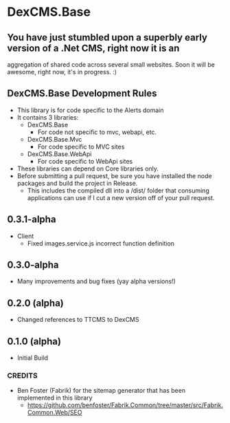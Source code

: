 # DexCMS.Base

## You have just stumbled upon a superbly early version of a .Net CMS, right now it is an 
aggregation of shared code across several small websites. Soon it will be awesome, right now, it's in progress. :)

## DexCMS.Base Development Rules
* This library is for code specific to the Alerts domain
* It contains 3 libraries:
	* DexCMS.Base
		* For code not specific to mvc, webapi, etc.
	* DexCMS.Base.Mvc
		* For code specific to MVC sites
	* DexCMS.Base.WebApi
		* For code specific to WebApi sites
* These libraries can depend on Core libraries only.
* Before submitting a pull request, be sure you have installed the node packages and build the project in Release.
    * This includes the compiled dll into a /dist/ folder that consuming applications can use if I cut a new version off of your pull request.

## 0.3.1-alpha
* Client
	* Fixed images.service.js incorrect function definition

## 0.3.0-alpha
* Many improvements and bug fixes (yay alpha versions!)

## 0.2.0 (alpha)
* Changed references to TTCMS to DexCMS

## 0.1.0 (alpha)
* Initial Build

### CREDITS
* Ben Foster (Fabrik) for the sitemap generator that has been implemented in this library
    * https://github.com/benfoster/Fabrik.Common/tree/master/src/Fabrik.Common.Web/SEO